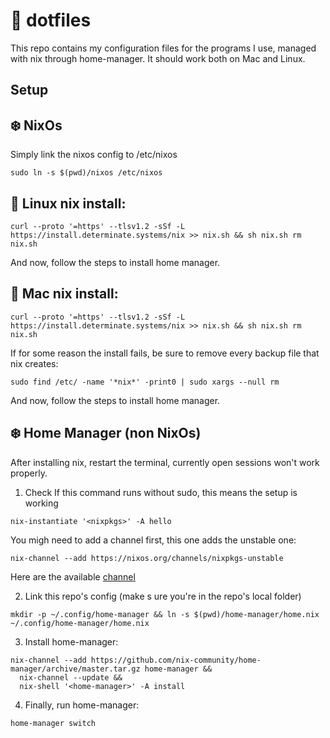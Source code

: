 # 📓 dotfiles

This repo contains my configuration files for the programs I use, managed with nix through home-manager.
It should work both on Mac and Linux.

##  Setup
## ❄️ NixOs
Simply link the nixos config to /etc/nixos
```
sudo ln -s $(pwd)/nixos /etc/nixos
```
## 🐧 Linux  nix install:
```
curl --proto '=https' --tlsv1.2 -sSf -L https://install.determinate.systems/nix >> nix.sh && sh nix.sh rm nix.sh
```

And now, follow the steps to install home manager.
## 🍎 Mac nix install:
```
curl --proto '=https' --tlsv1.2 -sSf -L https://install.determinate.systems/nix >> nix.sh && sh nix.sh rm nix.sh
```

If for some reason the install fails, be sure to remove every
backup file that nix creates:
```
sudo find /etc/ -name '*nix*' -print0 | sudo xargs --null rm
```
And now, follow the steps to install home manager.

## ❄️  Home Manager (non NixOs)
After installing nix, restart the terminal, currently open sessions won't work properly.
1. Check If this command runs without sudo, this means the setup is working
```
nix-instantiate '<nixpkgs>' -A hello
```
You migh need to add a channel first, this one adds the unstable one:
```
nix-channel --add https://nixos.org/channels/nixpkgs-unstable
```
Here are the available [channel](https://channels.nixos.org/)

2. Link this repo's config (make s
ure you're in the repo's local folder)
```
mkdir -p ~/.config/home-manager && ln -s $(pwd)/home-manager/home.nix ~/.config/home-manager/home.nix
```
3. Install home-manager:
```
nix-channel --add https://github.com/nix-community/home-manager/archive/master.tar.gz home-manager &&
  nix-channel --update &&
  nix-shell '<home-manager>' -A install
```
4. Finally, run home-manager:
```
home-manager switch
```
